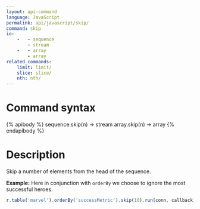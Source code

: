 ```yaml
---
layout: api-command
language: JavaScript
permalink: api/javascript/skip/
command: skip
io:
    -   - sequence
        - stream
    -   - array
        - array
related_commands:
    limit: limit/
    slice: slice/
    nth: nth/
---
```


# Command syntax #

{% apibody %}
sequence.skip(n) &rarr; stream
array.skip(n) &rarr; array
{% endapibody %}

# Description #

Skip a number of elements from the head of the sequence.

__Example:__ Here in conjunction with `orderBy` we choose to ignore the most successful heroes.

```js
r.table('marvel').orderBy('successMetric').skip(10).run(conn, callback)
```
